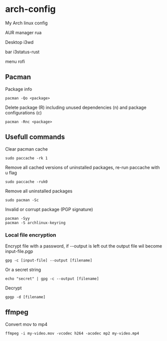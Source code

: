 # arch-config
My Arch linux config

AUR manager
rua

Desktop
i3wd

bar
i3status-rust

menu
rofi

## Pacman
Package info
```
pacman -Qo <package>
```

Delete package (R) including unused dependencies (n) and package configurations (c)
```
pacman -Rnc <package>
```

## Usefull commands

Clear pacman cache
```
sudo paccache -rk 1
```

Remove all cached versions of uninstalled packages, re-run paccache with u flag
```
sudo paccache -ruk0
```

Remove all uninstalled packages
```
sudo pacman -Sc
```

Invalid or corrupt package (PGP signature)
```
pacman -Syy
pacman -S archlinux-keyring
```

### Local file encryption
Encrypt file with a password, if --output is left out the output file wil become input-file.pgp
```
gpg -c [input-file] --output [filename]
```
Or a secret string
```
echo "secret" | gpg -c --output [filename]
```

Decrypt
```
gpgp -d [filename]
```

## ffmpeg
Convert mov to mp4
```
ffmpeg -i my-video.mov -vcodec h264 -acodec mp2 my-video.mp4
```

